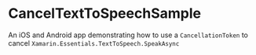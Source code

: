 # CancelTextToSpeechSample

An iOS and Android app demonstrating how to use a `CancellationToken` to cancel `Xamarin.Essentials.TextToSpeech.SpeakAsync`
